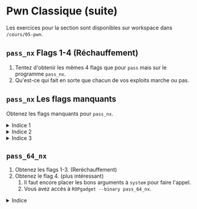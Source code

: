 # Pwn Classique (suite)

Les exercices pour la section sont disponibles sur workspace dans `/cours/05-pwn`.

## `pass_nx` Flags 1-4 (Réchauffement)

1. Tentez d'obtenir les mêmes 4 flags que pour `pass` mais sur le programme `pass_nx`.
2. Qu'est-ce qui fait en sorte que chacun de vos exploits marche ou pas.

## `pass_nx` Les flags manquants

Obtenez les flags manquants pour `pass_nx`.

<details><summary>Indice 1</summary>
<p>Cherchez à réutiliser du code déjà présent dans le programme pour arriver à vos fins.</p>
</details>

<details><summary>Indice 2</summary>
<p>La libc a surement une (ou des) fonctions qui fait ce que vous souhaitez.</p>
</details>

<details><summary>Indice 3</summary>
<p>Il faut préparer le cadre d'appel à la fonction. (Les arguments sur la pile)</p>
</details>

## `pass_64_nx`

1. Obtenez les flags 1-3. (Reréchauffement)
2. Obtenez le flag 4. (plus intéressant)
    1. Il faut encore placer les bons arguments à `system` pour faire l'appel.
    2. Vous avez accès à `ROPgadget --binary pass_64_nx`.

<details><summary>Indice</summary>
<p>Un article sur la stratégie à mettre en oeuvre: https://pop.rdi.sh/rop-exploits/</p>
</details>

